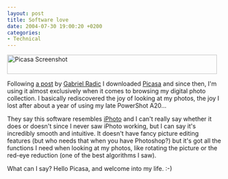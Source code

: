 ```yaml
---
layout: post
title: Software love
date: 2004-07-30 19:00:20 +0200
categories:
- Technical
---
```

<img src="http://www.rusiczki.net/blog/blogpics/picasa_screenshot.jpg" width="490" height="45" border="0" alt="Picasa Screenshot" class="image" />

Following <a href="http://www.timbru.com/jurnal/2004/Jul/gen_iphoto_pentru_windows">a post</a> by <a href="http://www.timbru.com">Gabriel Radic</a> I downloaded <a href="http://www.picasa.com/">Picasa</a> and since then, I'm using it almost exclusively when it comes to browsing my digital photo collection. I basically rediscovered the joy of looking at my photos, the joy I lost after about a year of using my late PowerShot A20...

They say this software resembles <a href="http://www.apple.com/iphoto">iPhoto</a> and I can't really say whether it does or doesn't since I never saw iPhoto working, but I can say it's incredibly smooth and intuitive. It doesn't have fancy picture editing features (but who needs that when you have Photoshop?) but it's got all the functions I need when looking at my photos, like rotating the picture or the red-eye reduction (one of the best algorithms I saw).

What can I say? Hello Picasa, and welcome into my life. :-)


